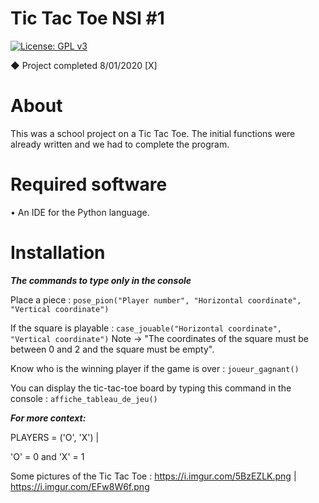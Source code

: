 # Tic Tac Toe NSI #1
[![License: GPL v3](https://img.shields.io/badge/License-GPLv3-blue.svg)](https://www.gnu.org/licenses/gpl-3.0)

◆ Project completed 8/01/2020 [X]

# About

This was a school project on a Tic Tac Toe. The initial functions were already written and we had to complete the program.

# Required software

• An IDE for the Python language.

# Installation

***The commands to type only in the console***

Place a piece : `pose_pion("Player number", "Horizontal coordinate", "Vertical coordinate")`

If the square is playable : `case_jouable("Horizontal coordinate", "Vertical coordinate")`
Note → "The coordinates of the square must be between 0 and 2 and the square must be empty".

Know who is the winning player if the game is over : `joueur_gagnant()`

You can display the tic-tac-toe board by typing this command in the console : `affiche_tableau_de_jeu()`

***For more context:***

PLAYERS = ('O', 'X') | 

'O' = 0 and 'X' = 1

Some pictures of the Tic Tac Toe : https://i.imgur.com/5BzEZLK.png | https://i.imgur.com/EFw8W6f.png
